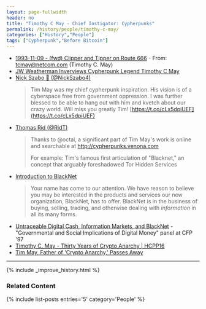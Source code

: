 ```yaml
---
layout: page-fullwidth
header: no
title: "Timothy C May - Chief Instigator: Cypherpunks"
permalink: /history/people/timothy-c-may/
categories: ["History","People"]
tags: ["Cypherpunk","Before Bitcoin"]
---
```


* [1993-11-09 - (fwd) Clipper and Tipper on Route 666](http://mailing-list-archive.cryptoanarchy.wiki/archive/1993/11/99f4383f9733a2d139b5f7e1055546195e0dcd5b064975b63351b0c358fc704c/) - From: tcmay@netcom.com (Timothy C. May)
* [JW Weatherman Inverviews Cypherpunk Legend Timothy C May](https://sourcecrypto.pub/posts/transcripts/JW-Weatherman-Interview-Tim-May/)
* [Nick Szabo 🔑 (@NickSzabo4)](https://twitter.com/NickSzabo4/status/1074018110829555713?s=17)
  > Tim May was my chief cypherpunk inspiration. His vision is of a cyberspace free from government oppression. I was further blessed to be able to hang out with him and kvetch about our crazy world. Will miss you greatly Tim! [https://t.co/cLx5dpiUEF](https://t.co/cLx5dpiUEF)
* [Thomas Rid (@RidT)](https://twitter.com/RidT/status/1074017873943764992)
  > Thanks to @octal, a significant part of Tim May's work is online and searchable at http://cypherpunks.venona.com
  > 
  > For example: Tim's famous first articulation of "Blacknet," an concept that arguably foreshadowed Tor Hidden Services
* [Introduction to BlackNet](https://web.archive.org/web/20020730044602/http://cypherpunks.venona.com:80/date/1993/08/msg00538.html)
  > Your name has come to our attention. We have reason to believe you may be interested in the products and services our new organization, BlackNet, has to offer.
  >  BlackNet is in the business of buying, selling, trading, and otherwise dealing with *information* in all its many forms. 
* [Untraceable Digital Cash, Information Markets, and BlackNet](http://osaka.law.miami.edu/~froomkin/articles/tcmay.htm) - "Governmental and Social Implications of Digital Money" panel at CFP '97
* [Timothy C. May - Thirty Years of Crypto Anarchy | HCPP16](https://youtu.be/TdmpAy1hI8g)
* [Tim May, Father of 'Crypto Anarchy,' Passes Away](https://www.indybay.org/newsitems/2018/12/23/18819945.php)

---

{% include _improve_history.html %}
### Related Content

{% include list-posts entries='5'  category='People' %}
